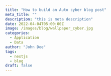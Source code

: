```yaml
---
title: "How to build an Auto cyber blog post"
meta_title: ""
description: "this is meta description"
date: 2022-04-04T05:00:00Z
image: /images/blog/wallpaper_cyber.jpg
categories:
  - Application
  - Data
author: "John Doe"
tags:
  - nextjs
  - blog
draft: false
---
```




